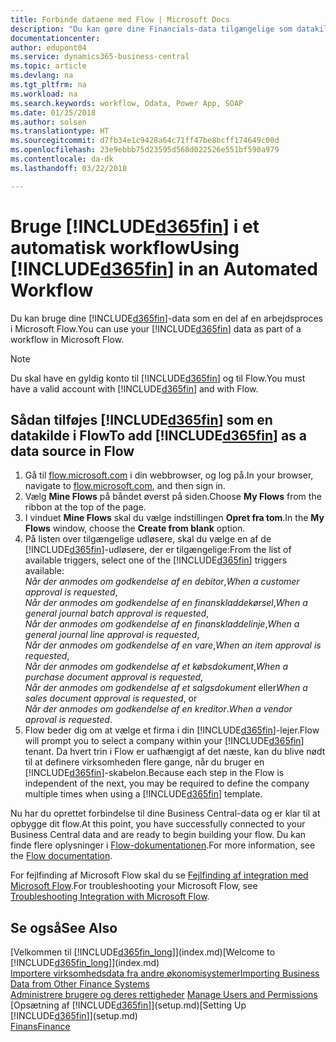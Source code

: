 ```yaml
---
title: Forbinde dataene med Flow | Microsoft Docs
description: "Du kan gøre dine Financials-data tilgængelige som datakilde og angive en OData URL-adresse til dine webtjenester for at oprette et automatiseret workflow."
documentationcenter: 
author: edupont04
ms.service: dynamics365-business-central
ms.topic: article
ms.devlang: na
ms.tgt_pltfrm: na
ms.workload: na
ms.search.keywords: workflow, Odata, Power App, SOAP
ms.date: 01/25/2018
ms.author: solsen
ms.translationtype: HT
ms.sourcegitcommit: d7fb34e1c9428a64c71ff47be8bcff174649c00d
ms.openlocfilehash: 23e9ebbb75d23595d568d022526e551bf590a979
ms.contentlocale: da-dk
ms.lasthandoff: 03/22/2018

---
```

# <a name="using-included365finincludesd365finmdmd-in-an-automated-workflow"></a><span data-ttu-id="2c772-103">Bruge [!INCLUDE[d365fin](includes/d365fin_md.md)] i et automatisk workflow</span><span class="sxs-lookup"><span data-stu-id="2c772-103">Using [!INCLUDE[d365fin](includes/d365fin_md.md)] in an Automated Workflow</span></span>
<span data-ttu-id="2c772-104">Du kan bruge dine [!INCLUDE[d365fin](includes/d365fin_md.md)]-data som en del af en arbejdsproces i Microsoft Flow.</span><span class="sxs-lookup"><span data-stu-id="2c772-104">You can use your [!INCLUDE[d365fin](includes/d365fin_md.md)] data as part of a workflow in Microsoft Flow.</span></span>  

> [!NOTE]  
>   <span data-ttu-id="2c772-105">Du skal have en gyldig konto til [!INCLUDE[d365fin](includes/d365fin_md.md)] og til Flow.</span><span class="sxs-lookup"><span data-stu-id="2c772-105">You must have a valid account with [!INCLUDE[d365fin](includes/d365fin_md.md)] and with Flow.</span></span>  

## <a name="to-add-included365finincludesd365finmdmd-as-a-data-source-in-flow"></a><span data-ttu-id="2c772-106">Sådan tilføjes [!INCLUDE[d365fin](includes/d365fin_md.md)] som en datakilde i Flow</span><span class="sxs-lookup"><span data-stu-id="2c772-106">To add [!INCLUDE[d365fin](includes/d365fin_md.md)] as a data source in Flow</span></span>
1. <span data-ttu-id="2c772-107">Gå til [flow.microsoft.com](https://flow.microsoft.com/en-us/) i din webbrowser, og log på.</span><span class="sxs-lookup"><span data-stu-id="2c772-107">In your browser, navigate to [flow.microsoft.com](https://flow.microsoft.com/en-us/), and then sign in.</span></span>
2. <span data-ttu-id="2c772-108">Vælg **Mine Flows** på båndet øverst på siden.</span><span class="sxs-lookup"><span data-stu-id="2c772-108">Choose **My Flows** from the ribbon at the top of the page.</span></span>
3. <span data-ttu-id="2c772-109">I vinduet **Mine Flows** skal du vælge indstillingen **Opret fra tom**.</span><span class="sxs-lookup"><span data-stu-id="2c772-109">In the **My Flows** window, choose the **Create from blank** option.</span></span>
4. <span data-ttu-id="2c772-110">På listen over tilgængelige udløsere, skal du vælge en af de [!INCLUDE[d365fin](includes/d365fin_md.md)]-udløsere, der er tilgængelige:</span><span class="sxs-lookup"><span data-stu-id="2c772-110">From the list of available triggers, select one of the [!INCLUDE[d365fin](includes/d365fin_md.md)] triggers available:</span></span>  
    <span data-ttu-id="2c772-111">*Når der anmodes om godkendelse af en debitor*,</span><span class="sxs-lookup"><span data-stu-id="2c772-111">*When a customer approval is requested*,</span></span>  
    <span data-ttu-id="2c772-112">*Når der anmodes om godkendelse af en finanskladdekørsel*,</span><span class="sxs-lookup"><span data-stu-id="2c772-112">*When a general journal batch approval is requested*,</span></span>  
    <span data-ttu-id="2c772-113">*Når der anmodes om godkendelse af en finanskladdelinje*,</span><span class="sxs-lookup"><span data-stu-id="2c772-113">*When a general journal line approval is requested*,</span></span>  
    <span data-ttu-id="2c772-114">*Når der anmodes om godkendelse af en vare*,</span><span class="sxs-lookup"><span data-stu-id="2c772-114">*When an item approval is requested*,</span></span>  
    <span data-ttu-id="2c772-115">*Når der anmodes om godkendelse af et købsdokument*,</span><span class="sxs-lookup"><span data-stu-id="2c772-115">*When a purchase document approval is requested*,</span></span>  
    <span data-ttu-id="2c772-116">*Når der anmodes om godkendelse af et salgsdokument* eller</span><span class="sxs-lookup"><span data-stu-id="2c772-116">*When a sales document approval is requested*, or</span></span>  
    <span data-ttu-id="2c772-117">*Når der anmodes om godkendelse af en kreditor*.</span><span class="sxs-lookup"><span data-stu-id="2c772-117">*When a vendor aproval is requested*.</span></span>
5. <span data-ttu-id="2c772-118">Flow beder dig om at vælge et firma i din [!INCLUDE[d365fin](includes/d365fin_md.md)]-lejer.</span><span class="sxs-lookup"><span data-stu-id="2c772-118">Flow will prompt you to select a company within your [!INCLUDE[d365fin](includes/d365fin_md.md)] tenant.</span></span> <span data-ttu-id="2c772-119">Da hvert trin i Flow er uafhængigt af det næste, kan du blive nødt til at definere virksomheden flere gange, når du bruger en [!INCLUDE[d365fin](includes/d365fin_md.md)]-skabelon.</span><span class="sxs-lookup"><span data-stu-id="2c772-119">Because each step in the Flow is independent of the next, you may be required to define the company multiple times when using a [!INCLUDE[d365fin](includes/d365fin_md.md)] template.</span></span>

<span data-ttu-id="2c772-120">Nu har du oprettet forbindelse til dine Business Central-data og er klar til at opbygge dit flow.</span><span class="sxs-lookup"><span data-stu-id="2c772-120">At this point, you have successfully connected to your Business Central data and are ready to begin building your flow.</span></span> <span data-ttu-id="2c772-121">Du kan finde flere oplysninger i [Flow-dokumentationen](https://flow.microsoft.com/documentation/getting-started/).</span><span class="sxs-lookup"><span data-stu-id="2c772-121">For more information, see the [Flow documentation](https://flow.microsoft.com/documentation/getting-started/).</span></span>

<span data-ttu-id="2c772-122">For fejlfinding af Microsoft Flow skal du se [Fejlfinding af integration med Microsoft Flow](across-troubleshooting-how-use-financials-data-source-flow.md).</span><span class="sxs-lookup"><span data-stu-id="2c772-122">For troubleshooting your Microsoft Flow, see [Troubleshooting Integration with Microsoft Flow](across-troubleshooting-how-use-financials-data-source-flow.md).</span></span>

## <a name="see-also"></a><span data-ttu-id="2c772-123">Se også</span><span class="sxs-lookup"><span data-stu-id="2c772-123">See Also</span></span>
<span data-ttu-id="2c772-124">[Velkommen til [!INCLUDE[d365fin_long](includes/d365fin_long_md.md)]](index.md)</span><span class="sxs-lookup"><span data-stu-id="2c772-124">[Welcome to [!INCLUDE[d365fin_long](includes/d365fin_long_md.md)]](index.md)</span></span>  
[<span data-ttu-id="2c772-125">Importere virksomhedsdata fra andre økonomisystemer</span><span class="sxs-lookup"><span data-stu-id="2c772-125">Importing Business Data from Other Finance Systems</span></span>](upload-data.md)  
<span data-ttu-id="2c772-126">[Administrere brugere og deres rettigheder](ui-how-users-permissions.md)  </span><span class="sxs-lookup"><span data-stu-id="2c772-126">[Manage Users and Permissions](ui-how-users-permissions.md)  </span></span>  
<span data-ttu-id="2c772-127">[Opsætning af [!INCLUDE[d365fin](includes/d365fin_md.md)]](setup.md)</span><span class="sxs-lookup"><span data-stu-id="2c772-127">[Setting Up [!INCLUDE[d365fin](includes/d365fin_md.md)]](setup.md)</span></span>  
[<span data-ttu-id="2c772-128">Finans</span><span class="sxs-lookup"><span data-stu-id="2c772-128">Finance</span></span>](finance.md)  

